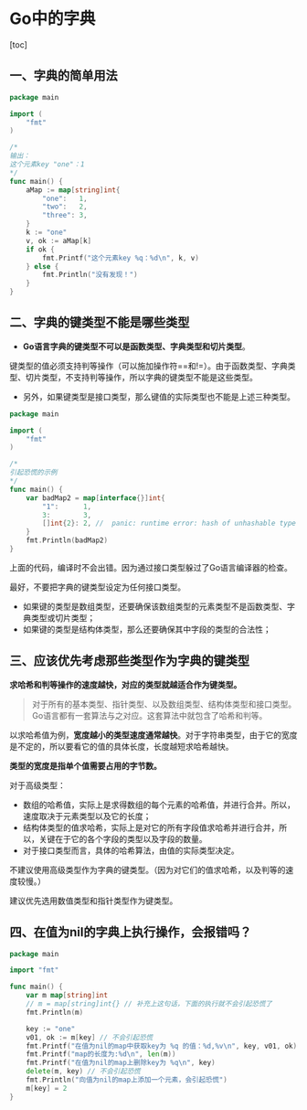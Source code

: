 # Go中的字典

[toc]

## 一、字典的简单用法

```go
package main

import (
	"fmt"
)

/*
输出：
这个元素key "one"：1
*/
func main() {
	aMap := map[string]int{
		"one":   1,
		"two":   2,
		"three": 3,
	}
	k := "one"
	v, ok := aMap[k]
	if ok {
		fmt.Printf("这个元素key %q：%d\n", k, v)
	} else {
		fmt.Println("没有发现！")
	}
}
```

## 二、字典的键类型不能是哪些类型

- **Go语言字典的键类型不可以是函数类型、字典类型和切片类型**。

键类型的值必须支持判等操作（可以施加操作符==和!=）。由于函数类型、字典类型、切片类型，不支持判等操作，所以字典的键类型不能是这些类型。

- 另外，如果键类型是接口类型，那么键值的实际类型也不能是上述三种类型。

```go
package main

import (
	"fmt"
)

/*
引起恐慌的示例
*/
func main() {
	var badMap2 = map[interface{}]int{
		"1":      1,
		3:        3,
		[]int{2}: 2, //  panic: runtime error: hash of unhashable type []int
	}
	fmt.Println(badMap2)
}
```

上面的代码，编译时不会出错。因为通过接口类型躲过了Go语言编译器的检查。

最好，不要把字典的键类型设定为任何接口类型。

- 如果键的类型是数组类型，还要确保该数组类型的元素类型不是函数类型、字典类型或切片类型；
- 如果键的类型是结构体类型，那么还要确保其中字段的类型的合法性；

## 三、应该优先考虑那些类型作为字典的键类型

**求哈希和判等操作的速度越快，对应的类型就越适合作为键类型。**

> 对于所有的基本类型、指针类型、以及数组类型、结构体类型和接口类型。Go语言都有一套算法与之对应。这套算法中就包含了哈希和判等。

以求哈希值为例，**宽度越小的类型速度通常越快**。对于字符串类型，由于它的宽度是不定的，所以要看它的值的具体长度，长度越短求哈希越快。

**类型的宽度是指单个值需要占用的字节数。**

对于高级类型：

- 数组的哈希值，实际上是求得数组的每个元素的哈希值，并进行合并。所以，速度取决于元素类型以及它的长度；
- 结构体类型的值求哈希，实际上是对它的所有字段值求哈希并进行合并，所以，关键在于它的各个字段的类型以及字段的数量。
- 对于接口类型而言，具体的哈希算法，由值的实际类型决定。

不建议使用高级类型作为字典的键类型。（因为对它们的值求哈希，以及判等的速度较慢。）

建议优先选用数值类型和指针类型作为键类型。

## 四、在值为nil的字典上执行操作，会报错吗？

```go
package main

import "fmt"

func main() {
	var m map[string]int
	// m = map[string]int{} // 补充上这句话，下面的执行就不会引起恐慌了
	fmt.Println(m)

	key := "one"
	v01, ok := m[key] // 不会引起恐慌
	fmt.Printf("在值为nil的map中获取key为 %q 的值：%d,%v\n", key, v01, ok)
	fmt.Printf("map的长度为:%d\n", len(m))
	fmt.Printf("在值为nil的map上删除key为 %q\n", key)
	delete(m, key) // 不会引起恐慌
	fmt.Println("向值为nil的map上添加一个元素，会引起恐慌")
	m[key] = 2
}
```